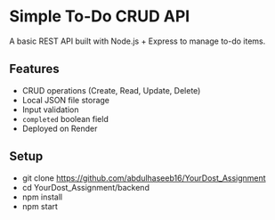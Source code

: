 # Simple To-Do CRUD API

A basic REST API built with Node.js + Express to manage to-do items.

## Features
- CRUD operations (Create, Read, Update, Delete)
- Local JSON file storage
- Input validation
- `completed` boolean field
- Deployed on Render

## Setup
- git clone https://github.com/abdulhaseeb16/YourDost_Assignment
- cd YourDost_Assignment/backend
- npm install
- npm start
